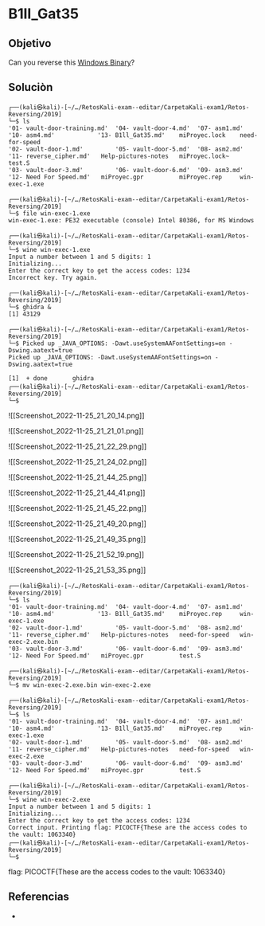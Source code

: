 # B1ll_Gat35
## Objetivo
Can you reverse this [Windows Binary](https://jupiter.challenges.picoctf.org/static/0ef5d0d6d552cd5e0bd60c2adbddaa94/win-exec-1.exe)?

## Soluciòn
```shell
┌──(kali㉿kali)-[~/…/RetosKali-exam--editar/CarpetaKali-exam1/Retos-Reversing/2019]
└─$ ls
'01- vault-door-training.md'  '04- vault-door-4.md'  '07- asm1.md'  '10- asm4.md'            '13- B1ll_Gat35.md'    miProyec.lock    need-for-speed 
'02- vault-door-1.md'         '05- vault-door-5.md'  '08- asm2.md'  '11- reverse_cipher.md'   Help-pictures-notes   miProyec.lock~   test.S
'03- vault-door-3.md'         '06- vault-door-6.md'  '09- asm3.md'  '12- Need For Speed.md'   miProyec.gpr          miProyec.rep     win-exec-1.exe

┌──(kali㉿kali)-[~/…/RetosKali-exam--editar/CarpetaKali-exam1/Retos-Reversing/2019]
└─$ file win-exec-1.exe
win-exec-1.exe: PE32 executable (console) Intel 80386, for MS Windows

┌──(kali㉿kali)-[~/…/RetosKali-exam--editar/CarpetaKali-exam1/Retos-Reversing/2019]
└─$ wine win-exec-1.exe     
Input a number between 1 and 5 digits: 1
Initializing...
Enter the correct key to get the access codes: 1234
Incorrect key. Try again.

┌──(kali㉿kali)-[~/…/RetosKali-exam--editar/CarpetaKali-exam1/Retos-Reversing/2019]
└─$ ghidra &                     
[1] 43129

┌──(kali㉿kali)-[~/…/RetosKali-exam--editar/CarpetaKali-exam1/Retos-Reversing/2019]
└─$ Picked up _JAVA_OPTIONS: -Dawt.useSystemAAFontSettings=on -Dswing.aatext=true
Picked up _JAVA_OPTIONS: -Dawt.useSystemAAFontSettings=on -Dswing.aatext=true

[1]  + done       ghidra
┌──(kali㉿kali)-[~/…/RetosKali-exam--editar/CarpetaKali-exam1/Retos-Reversing/2019]
└─$ 
```

![[Screenshot_2022-11-25_21_20_14.png]]

![[Screenshot_2022-11-25_21_21_01.png]]

![[Screenshot_2022-11-25_21_22_29.png]]

![[Screenshot_2022-11-25_21_24_02.png]]

![[Screenshot_2022-11-25_21_44_25.png]]

![[Screenshot_2022-11-25_21_44_41.png]]

![[Screenshot_2022-11-25_21_45_22.png]]

![[Screenshot_2022-11-25_21_49_20.png]]

![[Screenshot_2022-11-25_21_49_35.png]]

![[Screenshot_2022-11-25_21_52_19.png]]

![[Screenshot_2022-11-25_21_53_35.png]]

```shell
┌──(kali㉿kali)-[~/…/RetosKali-exam--editar/CarpetaKali-exam1/Retos-Reversing/2019]
└─$ ls                  
'01- vault-door-training.md'  '04- vault-door-4.md'  '07- asm1.md'  '10- asm4.md'            '13- B1ll_Gat35.md'    miProyec.rep     win-exec-1.exe
'02- vault-door-1.md'         '05- vault-door-5.md'  '08- asm2.md'  '11- reverse_cipher.md'   Help-pictures-notes   need-for-speed   win-exec-2.exe.bin
'03- vault-door-3.md'         '06- vault-door-6.md'  '09- asm3.md'  '12- Need For Speed.md'   miProyec.gpr          test.S

┌──(kali㉿kali)-[~/…/RetosKali-exam--editar/CarpetaKali-exam1/Retos-Reversing/2019]
└─$ mv win-exec-2.exe.bin win-exec-2.exe

┌──(kali㉿kali)-[~/…/RetosKali-exam--editar/CarpetaKali-exam1/Retos-Reversing/2019]
└─$ ls                  
'01- vault-door-training.md'  '04- vault-door-4.md'  '07- asm1.md'  '10- asm4.md'            '13- B1ll_Gat35.md'    miProyec.rep     win-exec-1.exe
'02- vault-door-1.md'         '05- vault-door-5.md'  '08- asm2.md'  '11- reverse_cipher.md'   Help-pictures-notes   need-for-speed   win-exec-2.exe
'03- vault-door-3.md'         '06- vault-door-6.md'  '09- asm3.md'  '12- Need For Speed.md'   miProyec.gpr          test.S

┌──(kali㉿kali)-[~/…/RetosKali-exam--editar/CarpetaKali-exam1/Retos-Reversing/2019]
└─$ wine win-exec-2.exe
Input a number between 1 and 5 digits: 1
Initializing...
Enter the correct key to get the access codes: 1234
Correct input. Printing flag: PICOCTF{These are the access codes to the vault: 1063340}                                                                                                                                                                      
┌──(kali㉿kali)-[~/…/RetosKali-exam--editar/CarpetaKali-exam1/Retos-Reversing/2019]
└─$ 
```
flag: PICOCTF{These are the access codes to the vault: 1063340}

## Referencias
- []()
